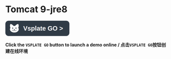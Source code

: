 # Tomcat 9-jre8

<a href="https://www.vsplate.com/?docker-compose=https://github.com/vsplate/dcenvs/tomcat/9-jre8"><img alt="VSPLATE GO" src="https://raw.githubusercontent.com/vsplate/images/master/vsgo_btn.png" width="200px"></a>

**Click the `VSPLATE GO` button to launch a demo online / 点击`VSPLATE GO`按钮创建在线环境**